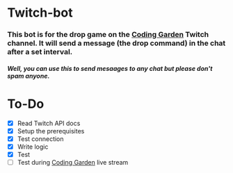 # Twitch-bot

### This bot is for the drop game on the [Coding Garden](https://www.twitch.tv/codinggarden) Twitch channel. It will send a message (the drop command) in the chat after a set interval.

##### Well, you can use this to send mesaages to any chat but please don't spam anyone.

# To-Do

- [x] Read Twitch API docs
- [x] Setup the prerequisites
- [x] Test connection
- [x] Write logic
- [x] Test
- [ ] Test during [Coding Garden](https://www.twitch.tv/codinggarden) live stream
